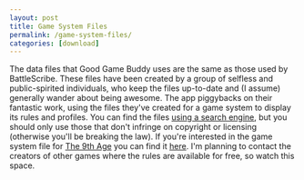 ```yaml
---
layout: post
title: Game System Files
permalink: /game-system-files/
categories: [download]
---
```


The data files that Good Game Buddy uses are the same as those used by BattleScribe. These files have been created by a group of selfless and public-spirited individuals, who keep the files up-to-date and (I assume) generally wander about being awesome. The app piggybacks on their fantastic work, using the files they've created for a game system to display its rules and profiles. You can find the files [using a search engine](https://duckduckgo.com/?q=battlescribe+data+files), but you should only use those that don't infringe on copyright or licensing (otherwise you'll be breaking the law). If you're interested in the game system file for [The 9th Age](http://www.the-ninth-age.com/) you can find it [here](https://github.com/goodgamebuddy/The-9th-Age/blob/master/GGB_Files/the9thage.ggb?raw=true). I'm planning to contact the creators of other games where the rules are available for free, so watch this space.
